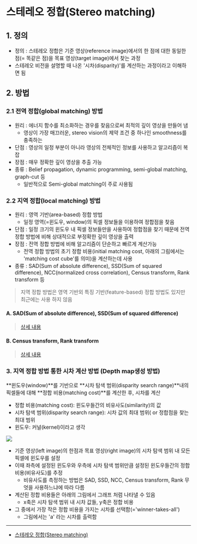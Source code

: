 # 스테레오 정합(Stereo matching)

## 1. 정의 

- 정의 : 스테레오 정합은 기준 영상(reference image)에서의 한 점에 대한 동일한 점(= 똑같은 점)을 목표 영상(target image)에서 찾는 과정
- 스테레오 비전을 설명할 때 나온 '시차(disparity)'를 계산하는 과정이라고 이해하면 됨


## 2. 방법 


### 2.1 전역 정합(global matching) 방법

- 원리 : 에너지 함수를 최소화하는 경우를 찾음으로써 최적의 깊이 영상을 만들어 냄
    - 영상이 가장 매끄러운, stereo vision의 제약 조건 중 하나인 smoothness를 충족하는
- 단점 : 영상의 일정 부분이 아니라 영상의 전체적인 정보를 사용하고 알고리즘이 복잡
- 장점 : 매우 정확한 깊이 영상을 추출 가능
- 종류 : Belief propagation, dynamic programming, semi-global matching, graph-cut 등
    - 일반적으로 Semi-global matching이 주로 사용됨




### 2.2 지역 정합(local matching) 방법 


- 원리 : 영역 기반(area-based) 정합 방법
    - 일정 영역(=윈도우, window)의 픽셀 정보들을 이용하여 정합점을 찾음
- 단점 : 일정 크기의 윈도우 내 픽셀 정보들만을 사용하여 정합점을 찾기 때문에 전역 정합 방법에 비해 상대적으로 부정확한 깊이 영상을 출력
- 장점 : 전역 정합 방법에 비해 알고리즘이 단순하고 빠르게 계산가능 
    - 전역 정합 방법의 초기 정합 비용(initial matching cost, 아래의 그림에서는 'matching cost cube'를 의미)을 계산하는데 사용
- 종류 : SAD(Sum of absolute difference), SSD(Sum of squared difference), NCC(normalized cross correlation), Census transform, Rank transform 등


> 지역 정합 방법은 영역 기반외 특징 기반(feature-based) 정합 방법도 있지만 최근에는 사용 하지 않음 

#### A. SAD(Sum of absolute difference), SSD(Sum of squared difference)



> [상세 내용](https://blog.naver.com/dldlsrb45/220879732646)

#### B. Census transform, Rank transform

> [상세 내용](https://blog.naver.com/dldlsrb45/220880488720)


### 3. 지역 정합 방법 통한 시차 계산 방법 (Depth map생성 방법) 

**윈도우(window)**를 기반으로 **시차 탐색 범위(disparity search range)**내의 픽셀들에 대해 **정합 비용(matching cost)**를 계산한 후, 시차를 계산

- 정합 비용(matching cost): 윈도우들간의 비유사도(similarity)의 값
- 시차 탐색 범위(disparity search range): 시차 값의 최대 범위( or 정합점을 찾는 최대 범위
- 윈도우: 커널(kernel)이라고 생각

![](https://i.imgur.com/JxsLFeh.png)

- 기준 영상(left image)의 한점과 목표 영상(right image)의 시차 탐색 범위 내 모든 픽셀에 윈도우를 설정
- 이때 좌측에 설정된 윈도우와 우측에 시차 탐색 범위만큼 설정된 윈도우들간의 정합 비용(비유사도)를 추정
    - 비유사도를 측정하는 방법은 SAD, SSD, NCC, Census transform, Rank 무엇을 사용하느냐에 따라 다름
- 계산된 정합 비용들은 아래의 그림에서 그래프 처럼 나타낼 수 있음 
    -  x축은 시차 탐색 범위 내 시차 값들, y축은 정합 비용 
- 그 중에서 가장 작은 정합 비용을 가지는 시차를 선택함(='winner-takes-all')
    - 그림에서는 'a' 라는 시차를 출력함

---

- [스테레오 정합(Stereo matching)](https://blog.naver.com/dldlsrb45/220879295400)

